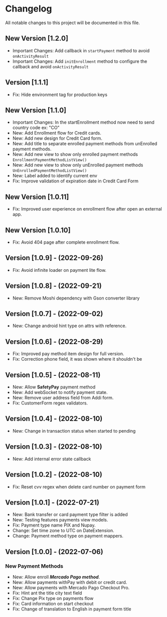 # Changelog
All notable changes to this project will be documented in this file.

## New Version [1.2.0]
- Important Changes: Add callback in ```startPayment``` method to avoid  ```onActivityResult```
- Important Changes: Add ```initEnrollment``` method to  configure the callback and avoid  ```onActivityResult```

## Version [1.1.1]
- Fix: Hide environment tag for production keys

## New Version [1.1.0]
- Important Changes: In the startEnrollment method now need to send country code ex: "CO"
- New: Add Enrollment flow for Credit cards.
- New: Add new design for Credit Card form.
- New: Add title to separate enrolled payment methods from unEnrolled payment methods.
- New: Add new view to show only enrolled payment methods ```EnrollmentPaymentMethodListView()```
- New: Add new view to show only unEnrolled payment methods ```UnEnrolledPaymentMethodListView()```
- New: Label added to identify current env
- Fix: Improve validation of expiration date in Credit Card Form

## New Version [1.0.11]
- Fix: Improved user experience on enrollment flow after open an external app. 

## New Version [1.0.10]
- Fix: Avoid 404 page after complete enrollment flow.  

## Version [1.0.9] - (2022-09-26)
- Fix: Avoid infinite loader on payment lite flow.

## Version [1.0.8] - (2022-09-21)
- New: Remove Moshi dependency with Gson converter library

## Version [1.0.7] - (2022-09-02)
- New: Change android hint type on attrs with reference.

## Version [1.0.6] - (2022-08-29)
- Fix: Improved pay method item design for full version.
- Fix: Correction phone field, it was shown where it shouldn't be

## Version [1.0.5] - (2022-08-11)
- New: Allow **SafetyPay** payment method
- New: Add webSocket to notify payment state.
- New: Remove user address field from Addi form.
- Fix: CustomerForm regex validators.

## Version [1.0.4] - (2022-08-10)
- New: Change in transaction status when started to pending

## Version [1.0.3] - (2022-08-10)
- New: Add internal error state callback

## Version [1.0.2] - (2022-08-10)
- Fix: Reset cvv regex when delete card number on payment form

## Version [1.0.1] - (2022-07-21)
- New: Bank transfer or card payment type filter is added
- New: Testing features payments view models.
- Fix: Payment type name PIX and Nupay.
- Change: Set time zone to UTC on DateExtension.
- Change: Payment method type on payment mappers.

## Version [1.0.0] - (2022-07-06)
### New Payment Methods
- New: Allow enroll ***Mercado Pago method***.
- New: Allow payments withPay with debit or credit card.
- New: Allow payments with Mercado Pago Checkout Pro.
- Fix: Hint ant the title city text field
- Fix: Change Pix type on payments flow
- Fix: Card information on start checkout
- Fix: Change of translation to English in payment form title 